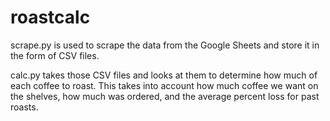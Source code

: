 # roastcalc

scrape.py is used to scrape the data from the Google Sheets and store it in the form of CSV files.

calc.py takes those CSV files and looks at them to determine how much of each coffee to roast. This takes into account how much coffee we want on the shelves, how much was ordered, and the average percent loss for past roasts.
